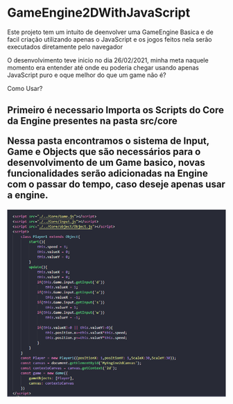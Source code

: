 # GameEngine2DWithJavaScript

<p>Este projeto tem um intuito de deenvolver uma GameEngine Basica e de facil criação utilizando apenas o JavaScript e os jogos feitos nela serão executados diretamente pelo navegador</p>

<p>O desenvolvimento teve inicio no dia 26/02/2021, minha meta naquele momento era entender até onde eu poderia chegar usando apenas JavaScript puro e oque melhor do que um game não é?</p>

Como Usar?

<h2>Primeiro é necessario Importa os Scripts do Core da Engine presentes na pasta <strong>src/core</strong</h2>

<p>Nessa pasta encontramos o sistema de Input, Game e Objects que são necessários para o desenvolvimento de um Game basico, novas funcionalidades serão adicionadas na Engine com o passar do tempo, caso deseje apenas usar a engine.</p>

<img src="src/infos/example1.png" />
